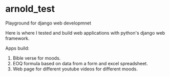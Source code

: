 # arnold_test
Playground for django web developmnet

Here is where I tested and build web applications with python's django web framework.

Apps build:
1) Bible verse for moods. 
2) EOQ formula based on data from a form and excel spreadsheet. 
3) Web page for different youtube videos for different moods. 
